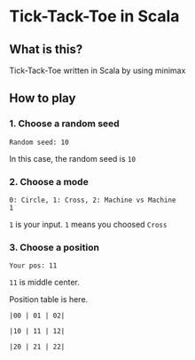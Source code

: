 # Tick-Tack-Toe in Scala


## What is this?

Tick-Tack-Toe written in Scala by using minimax


## How to play

### 1. Choose a random seed

```
Random seed: 10
```

In this case, the random seed is `10`


### 2. Choose a mode

```
0: Circle, 1: Cross, 2: Machine vs Machine
1
```

`1` is your input. `1` means you choosed `Cross`



### 3. Choose a position

```
Your pos: 11
```

`11` is middle center.

Position table is here.
```
|00 | 01 | 02|

|10 | 11 | 12|

|20 | 21 | 22|
```

